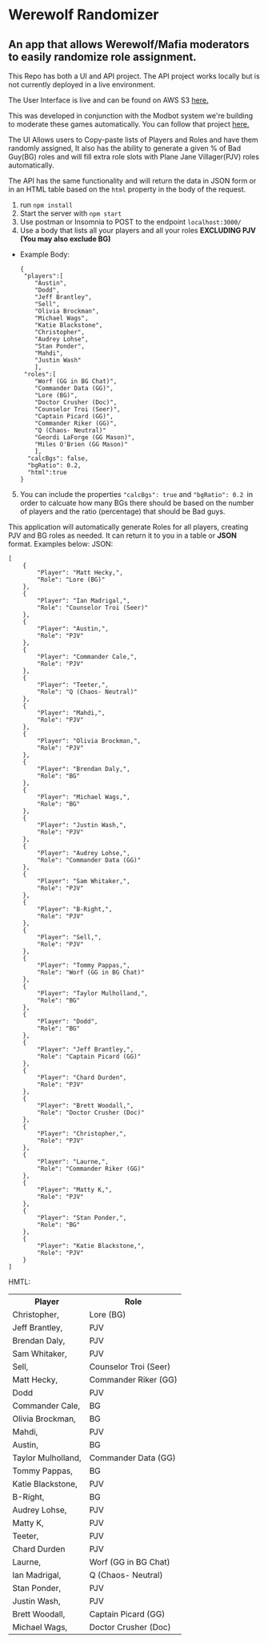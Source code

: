 # Werewolf Randomizer
## An app that allows Werewolf/Mafia moderators to easily randomize role assignment.

This Repo has both a UI and API project. The API project works locally but is not currently deployed in a live environment. 

The User Interface is live and can be found on AWS S3 <a href="https://ww-randomizer.s3.amazonaws.com/build/index.html?">here.</a>

This was developed in conjunction with the Modbot system we're building to moderate these games automatically. You can follow that project <a href="https://github.com/laurenmarieh/werewolfmod">here. </a>

The UI Allows users to Copy-paste lists of Players and Roles and have them randomly assigned, It also has the ability to generate a given % of Bad Guy(BG) roles and will fill extra role slots with Plane Jane Villager(PJV) roles automatically.

The API has the same functionality and will return the data in JSON form or in an HTML table based on the `html` property in the body of the request. 


1. run `npm install` 
2. Start the server with `npm start`
3. Use postman or Insomnia to POST to the endpoint ```localhost:3000/```
4. Use a body that lists all your players and all your roles **EXCLUDING PJV (You may also exclude BG)**
* Example Body: 
    ```
    {
     "players":[
        "Austin",
        "Dodd",
        "Jeff Brantley",
        "Sell",
        "Olivia Brockman",
        "Michael Wags",
        "Katie Blackstone",
        "Christopher",
        "Audrey Lohse",
        "Stan Ponder",
        "Mahdi",
        "Justin Wash"
     	],
     "roles":[
        "Worf (GG in BG Chat)",
        "Commander Data (GG)",
        "Lore (BG)",
        "Doctor Crusher (Doc)",
        "Counselor Troi (Seer)",
        "Captain Picard (GG)",
        "Commander Riker (GG)",
        "Q (Chaos- Neutral)"
        "Geordi LaForge (GG Mason)",
        "Miles O'Brien (GG Mason)"
     	],
      "calcBgs": false,
      "bgRatio": 0.2,
	  "html":true
    }
    ```
5. You can include  the properties ``"calcBgs": true`` and ```"bgRatio": 0.2 ```in order to calcuate how many BGs there should be based on the number of players and the ratio (percentage) that should be Bad guys.

This application will automatically generate Roles for all players, creating PJV and BG roles as needed. It can return it to you in a table or ****JSON**** format. Examples below:
JSON:
```
[
    {
        "Player": "Matt Hecky,",
        "Role": "Lore (BG)"
    },
    {
        "Player": "Ian Madrigal,",
        "Role": "Counselor Troi (Seer)"
    },
    {
        "Player": "Austin,",
        "Role": "PJV"
    },
    {
        "Player": "Commander Cale,",
        "Role": "PJV"
    },
    {
        "Player": "Teeter,",
        "Role": "Q (Chaos- Neutral)"
    },
    {
        "Player": "Mahdi,",
        "Role": "PJV"
    },
    {
        "Player": "Olivia Brockman,",
        "Role": "PJV"
    },
    {
        "Player": "Brendan Daly,",
        "Role": "BG"
    },
    {
        "Player": "Michael Wags,",
        "Role": "BG"
    },
    {
        "Player": "Justin Wash,",
        "Role": "PJV"
    },
    {
        "Player": "Audrey Lohse,",
        "Role": "Commander Data (GG)"
    },
    {
        "Player": "Sam Whitaker,",
        "Role": "PJV"
    },
    {
        "Player": "B-Right,",
        "Role": "PJV"
    },
    {
        "Player": "Sell,",
        "Role": "PJV"
    },
    {
        "Player": "Tommy Pappas,",
        "Role": "Worf (GG in BG Chat)"
    },
    {
        "Player": "Taylor Mulholland,",
        "Role": "BG"
    },
    {
        "Player": "Dodd",
        "Role": "BG"
    },
    {
        "Player": "Jeff Brantley,",
        "Role": "Captain Picard (GG)"
    },
    {
        "Player": "Chard Durden",
        "Role": "PJV"
    },
    {
        "Player": "Brett Woodall,",
        "Role": "Doctor Crusher (Doc)"
    },
    {
        "Player": "Christopher,",
        "Role": "PJV"
    },
    {
        "Player": "Laurne,",
        "Role": "Commander Riker (GG)"
    },
    {
        "Player": "Matty K,",
        "Role": "PJV"
    },
    {
        "Player": "Stan Ponder,",
        "Role": "BG"
    },
    {
        "Player": "Katie Blackstone,",
        "Role": "PJV"
    }
]
```

HMTL:
<table>
	<tr>
		<th>Player</th>
		<th>Role</th>
	</tr>
	<tr>
		<td>Christopher,</td>
		<td>Lore (BG)</td>
	</tr>
	<tr>
		<td>Jeff Brantley,</td>
		<td>PJV</td>
	</tr>
	<tr>
		<td>Brendan Daly,</td>
		<td>PJV</td>
	</tr>
	<tr>
		<td>Sam Whitaker,</td>
		<td>PJV</td>
	</tr>
	<tr>
		<td>Sell,</td>
		<td>Counselor Troi (Seer)</td>
	</tr>
	<tr>
		<td>Matt Hecky,</td>
		<td>Commander Riker (GG)</td>
	</tr>
	<tr>
		<td>Dodd</td>
		<td>PJV</td>
	</tr>
	<tr>
		<td>Commander Cale,</td>
		<td>BG</td>
	</tr>
	<tr>
		<td>Olivia Brockman,</td>
		<td>BG</td>
	</tr>
	<tr>
		<td>Mahdi,</td>
		<td>PJV</td>
	</tr>
	<tr>
		<td>Austin,</td>
		<td>BG</td>
	</tr>
	<tr>
		<td>Taylor Mulholland,</td>
		<td>Commander Data (GG)</td>
	</tr>
	<tr>
		<td>Tommy Pappas,</td>
		<td>BG</td>
	</tr>
	<tr>
		<td>Katie Blackstone,</td>
		<td>PJV</td>
	</tr>
	<tr>
		<td>B-Right,</td>
		<td>BG</td>
	</tr>
	<tr>
		<td>Audrey Lohse,</td>
		<td>PJV</td>
	</tr>
	<tr>
		<td>Matty K,</td>
		<td>PJV</td>
	</tr>
	<tr>
		<td>Teeter,</td>
		<td>PJV</td>
	</tr>
	<tr>
		<td>Chard Durden</td>
		<td>PJV</td>
	</tr>
	<tr>
		<td>Laurne,</td>
		<td>Worf (GG in BG Chat)</td>
	</tr>
	<tr>
		<td>Ian Madrigal,</td>
		<td>Q (Chaos- Neutral)</td>
	</tr>
	<tr>
		<td>Stan Ponder,</td>
		<td>PJV</td>
	</tr>
	<tr>
		<td>Justin Wash,</td>
		<td>PJV</td>
	</tr>
	<tr>
		<td>Brett Woodall,</td>
		<td>Captain Picard (GG)</td>
	</tr>
	<tr>
		<td>Michael Wags,</td>
		<td>Doctor Crusher (Doc)</td>
	</tr>
</table>